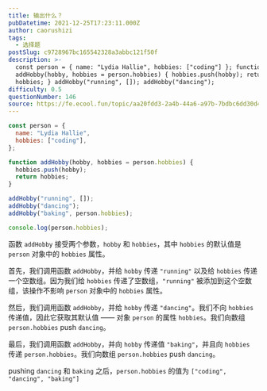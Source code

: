 ```yaml
---
title: 输出什么？
pubDatetime: 2021-12-25T17:23:11.000Z
author: caorushizi
tags:
  - 选择题
postSlug: c9728967bc165542328a3abbc121f50f
description: >-
  const person = { name: "Lydia Hallie", hobbies: ["coding"] }; function
  addHobby(hobby, hobbies = person.hobbies) { hobbies.push(hobby); return
  hobbies; } addHobby("running", []); addHobby("dancing");
difficulty: 0.5
questionNumber: 146
source: https://fe.ecool.fun/topic/aa20fdd3-2a4b-44a6-a97b-7bdbc6dd30d4
---
```


```javascript
const person = {
  name: "Lydia Hallie",
  hobbies: ["coding"],
};

function addHobby(hobby, hobbies = person.hobbies) {
  hobbies.push(hobby);
  return hobbies;
}

addHobby("running", []);
addHobby("dancing");
addHobby("baking", person.hobbies);

console.log(person.hobbies);
```

函数 `addHobby` 接受两个参数，`hobby` 和 `hobbies`，其中 `hobbies` 的默认值是 `person` 对象中的 `hobbies` 属性。

首先，我们调用函数 `addHobby`，并给 `hobby` 传递 `"running"` 以及给 `hobbies` 传递一个空数组。因为我们给 `hobbies` 传递了空数组，`"running"` 被添加到这个空数组，该操作不影响 `person` 对象中的 `hobbies` 属性。

然后，我们调用函数 `addHobby`，并给 `hobby` 传递 `"dancing"`。我们不向 `hobbies` 传递值，因此它获取其默认值 —— 对象 `person` 的属性 `hobbies`。我们向数组 `person.hobbies` push `dancing`。

最后，我们调用函数 `addHobby`，并向 `hobby` 传递值 `"baking"`，并且向 `hobbies` 传递 `person.hobbies`。我们向数组 `person.hobbies` push `dancing`。

pushing `dancing` 和 `baking` 之后，`person.hobbies` 的值为 `["coding", "dancing", "baking"]`
